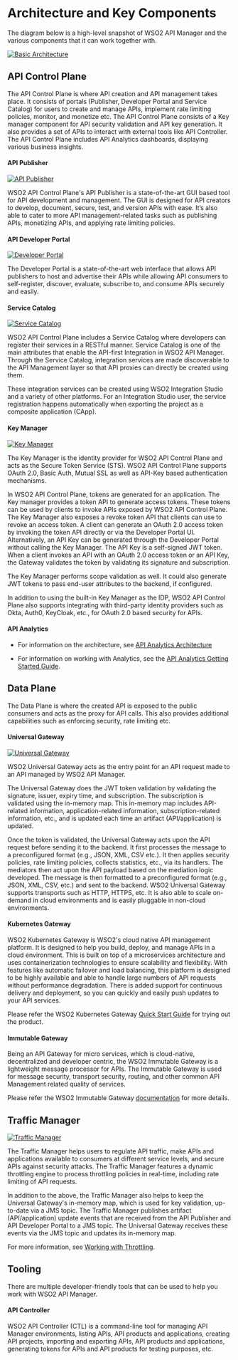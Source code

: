 # Architecture and Key Components

The diagram below is a high-level snapshot of WSO2 API Manager and the various components that it can work together with. 

[![Basic Architecture]({{base_path}}/assets/img/get_started/architecture/apim-architecture-final.png)]({{base_path}}/assets/img/get_started/architecture/apim-architecture-final.png)

<!--The above diagram consists of an API management layer and an integration layer where the above components all fit into and mesh together to address the various use cases of the product. The API management layer contains several components, which you can use in your deployment according to your requirement. The integration layer includes either the Micro Integrator runtime (for services integration) and the Streaming Integrator runtime (for streaming requirements) or both runtimes. For details on deployment patterns, see [Deployment Overview]({{base_path}}/install-and-setup/setup/deployment-overview/). The pattern you use would depend on the workload of each component and the traffic that is expected for each of the components and runtimes.-->

## API Control Plane

The API Control Plane is where API creation and API management takes place. It consists of portals (Publisher, Developer Portal and Service Catalog) for users to create and manage APIs, implement rate limiting policies, monitor, and monetize etc. The API Control Plane consists of a Key manager component for API security validation and API key generation. It also provides a set of APIs to interact with external tools like API Controller. The API Control Plane includes API Analytics dashboards, displaying various business insights.

#### API Publisher

[![API Publisher]({{base_path}}/assets/img/learn/overviewpage-rest-api.jpg)]({{base_path}}/assets/img/learn/overviewpage-rest-api.jpg)

WSO2 API Control Plane's API Publisher is a state-of-the-art GUI based tool for API development and management. The GUI is designed for API creators to develop, document, secure, test, and version APIs with ease. It’s also able to cater to more API management-related tasks such as publishing APIs, monetizing APIs, and applying rate limiting policies.

#### API Developer Portal

[![Developer Portal]({{base_path}}/assets/img/get_started/architecture/developer-portal-overview.png)]({{base_path}}/assets/img/get_started/architecture/developer-portal-overview.png)

The Developer Portal is a state-of-the-art web interface that allows API publishers to host and advertise their APIs while allowing API consumers to self-register, discover, evaluate, subscribe to, and consume APIs securely and easily.

#### Service Catalog

[![Service Catalog]({{base_path}}/assets/img/get_started/architecture/service-catalog.png)]({{base_path}}/assets/img/get_started/architecture/service-catalog.png)

WSO2 API Control Plane includes a Service Catalog where developers can register their services in a RESTful manner. Service Catalog is one of the main attributes that enable the API-first Integration in WSO2 API Manager. Through the Service Catalog, integration services are made discoverable to the API Management layer so that API proxies can directly be created using them. 

These integration services can be created using WSO2 Integration Studio and a variety of other platforms. For an Integration Studio user, the service registration happens automatically when exporting the project as a composite application (CApp).

#### Key Manager
 
[![Key Manager]({{base_path}}/assets/img/get_started/architecture/key-manager-overview.png)]({{base_path}}/assets/img/get_started/architecture/key-manager-overview.png)

The Key Manager is the identity provider for WSO2 API Control Plane and acts as the Secure Token Service (STS). WSO2 API Control Plane supports OAuth 2.0, Basic Auth, Mutual SSL as well as API-Key based authentication mechanisms. 
 
In WSO2 API Control Plane, tokens are generated for an application. The Key manager provides a token API to generate access tokens. These tokens can be used by clients to invoke APIs exposed by WSO2 API Control Plane. The Key Manager also exposes a revoke token API that clients can use to revoke an access token. A client can generate an OAuth 2.0 access token by invoking the token API directly or via the Developer Portal UI. Alternatively, an API Key can be generated through the Developer Portal without calling the Key Manager. The API Key is a self-signed JWT token. When a client invokes an API with an OAuth 2.0 access token or an API Key, the Gateway validates the token by validating its signature and subscription.
 
The Key Manager performs scope validation as well. It could also generate JWT tokens to pass end-user attributes to the backend, if configured. 
 
In addition to using the built-in Key Manager as the IDP, WSO2 API Control Plane also supports integrating with third-party identity providers such as Okta, Auth0, KeyCloak, etc., for OAuth 2.0 based security for APIs.

#### API Analytics

- For information on the architecture, see [API Analytics Architecture]({{base_path}}/monitoring/api-analytics/choreo-analytics/api-analytics-architecture/)

- For information on working with Analytics, see the [API Analytics Getting Started Guide]({{base_path}}/monitoring/api-analytics/choreo-analytics/getting-started-guide/).

## Data Plane

The Data Plane is where the created API is exposed to the public consumers and acts as the proxy for API calls. This also provides additional capabilities such as enforcing security, rate limiting etc. 

#### Universal Gateway

[![Universal Gateway]({{base_path}}/assets/img/learn/gateway-overview.png)]({{base_path}}/assets/img/learn/gateway-overview.png)

WSO2 Universal Gateway acts as the entry point for an API request made to an API managed by WSO2 API Manager.

The Universal Gateway does the JWT token validation by validating the signature, issuer, expiry time, and subscription. The subscription is validated using the in-memory map. This in-memory map includes API-related information, application-related information, subscription-related information, etc., and is updated each time an artifact (API/application) is updated.

Once the token is validated, the Universal Gateway acts upon the API request before sending it to the backend. It first processes the message to a preconfigured format (e.g., JSON, XML, CSV etc.).  It then applies security policies, rate limiting policies,  collects statistics, etc., via its handlers.  The mediators then act upon the API payload based on the mediation logic developed. The message is then formatted to a preconfigured format (e.g., JSON, XML, CSV, etc.) and sent to the backend. WSO2 Universal Gateway supports transports such as HTTP, HTTPS, etc. It is also able to scale on-demand in cloud environments and is easily pluggable in non-cloud environments. 

#### Kubernetes Gateway

WSO2 Kubernetes Gateway is WSO2's cloud native API management platform. It is designed to help you build, deploy, and manage APIs in a cloud environment. This is built on top of a microservices architecture and uses containerization technologies to ensure scalability and flexibility. With features like automatic failover and load balancing, this platform is designed to be highly available and able to handle large numbers of API requests without performance degradation. There is added support for continuous delivery and deployment, so you can quickly and easily push updates to your API services. 

Please refer the WSO2 Kubernetes Gateway [Quick Start Guide](https://apk.docs.wso2.com/en/1.3.0/get-started/quick-start-guide/) for trying out the product.

#### Immutable Gateway

Being an API Gateway for micro services, which is cloud-native, decentralized and developer centric, the WSO2 Immutable Gateway is a lightweight message processor for APIs. The Immutable Gateway is used for message security, transport security, routing, and other common API Management related quality of services.

Please refer the WSO2 Immutable Gateway [documentation](https://mg.docs.wso2.com/en/latest/) for more details.
 
## Traffic Manager
 
[![Traffic Manager]({{base_path}}/assets/img/get_started/architecture/traffic-manager-overview.png)]({{base_path}}/assets/img/get_started/architecture/traffic-manager-overview.png)
 
The Traffic Manager helps users to regulate API traffic, make APIs and applications available to consumers at different service levels, and secure APIs against security attacks. The Traffic Manager features a dynamic throttling engine to process throttling policies in real-time, including rate limiting of API requests. 

In addition to the above, the Traffic Manager also helps to keep the Universal Gateway's in-memory map, which is used for key validation, up-to-date via a JMS topic. The Traffic Manager publishes artifact (API/application) update events that are received from the API Publisher and API Developer Portal to a JMS topic. The Universal Gateway receives these events via the JMS topic and updates its in-memory map.

For more information, see [Working with Throttling]({{base_path}}/manage-apis/design/rate-limiting/introducing-throttling-use-cases).

## Tooling

There are multiple developer-friendly tools that can be used to help you work with WSO2 API Manager.

#### API Controller

WSO2 API Controller (CTL) is a command-line tool for managing API Manager environments, listing APIs, API products and applications, creating API projects, importing and exporting APIs, API products and applications, generating tokens for APIs and API products for testing purposes, etc.
